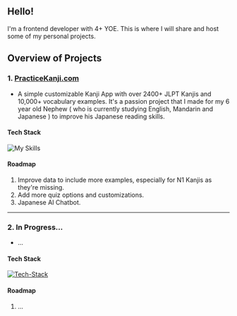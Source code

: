 ## Hello!

I'm a frontend developer with 4+ YOE. This is where I will share and host some of my personal projects.


## Overview of Projects

### 1. [PracticeKanji.com](https://www.practicekanji.com/)
- A simple customizable Kanji App with over 2400+ JLPT Kanjis and 10,000+ vocabulary examples. It's a passion project that I made for my 6 year old Nephew ( who is currently studying English, Mandarin and Japanese ) to improve his Japanese reading skills.

#### Tech Stack
![My Skills](https://go-skill-icons.vercel.app/api/icons?i=nextjs,react,typescript,redux,tailwindcss,shadcn,vitest,testinglibrary,vercel,cloudflare,postgresql)

#### Roadmap
1. Improve data to include more examples, especially for N1 Kanjis as they're missing.
2. Add more quiz options and customizations.
3. Japanese AI Chatbot. 

___

### 2. In Progress...
- ...

#### Tech Stack
[![Tech-Stack](https://skillicons.dev/icons?i=vite,react,typescript,redux,tailwindcss,vitest,aws,dynamodb&perline=6)](https://skillicons.dev)

#### Roadmap
1. ...


